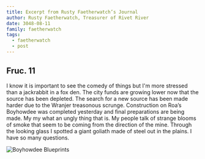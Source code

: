 ```yaml
---
title: Excerpt from Rusty Faetherwatch’s Journal
author: Rusty Faetherwatch, Treasurer of Rivet River
date: 3048-08-11
family: faetherwatch
tags:
  - faetherwatch
  - post
---
```

## Fruc. 11

I know it is important to see the comedy of things but I'm more stressed than a jackrabbit in a fox den. The city funds are growing lower now that the source has been depleted. The search for a new source has been made harder due to the Wranjer treasonous scrunge. Construction on Roa’s Boyhowdee was completed yesterday and final preparations are being made. My my what an ungly thing that is. My people talk of strange blooms of smoke that seem to be coming from the direction of the mine. Through the looking glass I spotted a giant goliath made of steel out in the plains. I have so many questions.

![Boyhowdee Blueprints](/static/img/boyhowdee-blueprints-compressed.jpg)